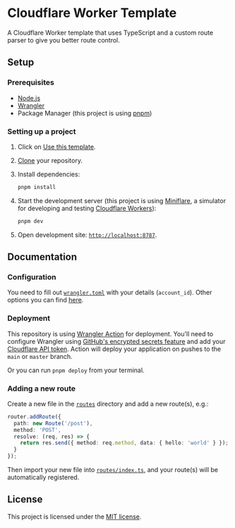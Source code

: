 # Cloudflare Worker Template

A Cloudflare Worker template that uses TypeScript and a custom route parser to give you better route control.

## Setup

### Prerequisites

- [Node.js][node]
- [Wrangler][wrangler]
- Package Manager (this project is using [pnpm][pnpm])

### Setting up a project

1. Click on [Use this template][template].
2. [Clone][cloning-a-repo] your repository.
3. Install dependencies:

   ```bash
   pnpm install
   ```

4. Start the development server (this project is using [Miniflare][miniflare], a simulator for developing and testing [Cloudflare Workers][workers]):

   ```bash
   pnpm dev
   ```

5. Open development site: [`http://localhost:8787`](http://localhost:8787).

## Documentation

### Configuration

You need to fill out [`wrangler.toml`](wrangler.toml) with your details (`account_id`). Other options you can find [here][wrangler-configuration].

### Deployment

This repository is using [Wrangler Action](.github/workflows/deploy.yml) for deployment. You'll need to configure Wrangler using [GitHub's encrypted secrets feature][encrypted-secrets] and add your [Cloudflare API token][api-token]. Action will deploy your application on pushes to the `main` or `master` branch.

Or you can run `pnpm deploy` from your terminal.

### Adding a new route

Create a new file in the [`routes`](src/routes) directory and add a new route(s), e.g.:

```ts
router.addRoute({
  path: new Route('/post'),
  method: 'POST',
  resolve: (req, res) => {
    return res.send({ method: req.method, data: { hello: 'world' } });
  }
});
```

Then import your new file into [`routes/index.ts`](src/routes/index.ts), and your route(s) will be automatically registered.

## License

This project is licensed under the [MIT license](LICENSE).

[node]: https://nodejs.org
[wrangler]: https://developers.cloudflare.com/workers/cli-wrangler/install-update
[pnpm]: https://pnpm.io
[template]: https://github.com/screfy/cf-worker-tempate/generate
[cloning-a-repo]: https://help.github.com/en/articles/cloning-a-repository
[miniflare]: https://miniflare.dev
[workers]: https://workers.cloudflare.com
[wrangler-configuration]: https://developers.cloudflare.com/workers/cli-wrangler/configuration
[encrypted-secrets]: https://docs.github.com/en/actions/security-guides/encrypted-secrets#creating-encrypted-secrets-for-a-repository
[api-token]: https://developers.cloudflare.com/api/tokens/create
